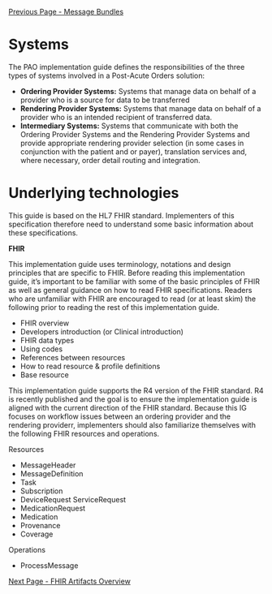 [Previous Page - Message Bundles](message_bundles.html)

# Systems
The PAO implementation guide defines the responsibilities of the three types of systems involved in a Post-Acute Orders solution:
* **Ordering Provider Systems:**  Systems that manage data on behalf of a provider who is a source for data to be transferred
* **Rendering Provider Systems:**  Systems that manage data on behalf of a provider who is an intended recipient of transferred data.
* **Intermediary Systems:** Systems that communicate with both the Ordering Provider Systems and the Rendering Provider Systems and provide appropriate rendering provider selection (in some cases in conjunction with the patient and or payer), translation services and, where necessary, order detail routing and integration.

# Underlying technologies
This guide is based on the HL7 FHIR standard. Implementers of this specification therefore need to understand some basic information about these specifications.

**FHIR**

This implementation guide uses terminology, notations and design principles that are specific to FHIR. Before reading this implementation guide, it’s important to be familiar with some of the basic principles of FHIR as well as general guidance on how to read FHIR specifications. Readers who are unfamiliar with FHIR are encouraged to read (or at least skim) the following prior to reading the rest of this implementation guide.
* 	FHIR overview
* 	Developers introduction (or Clinical introduction)
* 	FHIR data types
* 	Using codes
* 	References between resources
* 	How to read resource & profile definitions
* 	Base resource

This implementation guide supports the R4 version of the FHIR standard. R4 is recently published and the goal is to ensure the implementation guide is aligned with the current direction of the FHIR standard.
Because this IG focuses on workflow issues between an ordering provider and the rendering providerr, implementers should also familiarize themselves with the following FHIR resources and operations.

Resources
* 	MessageHeader
* 	MessageDefinition
* 	Task
* 	Subscription
* 	DeviceRequest	ServiceRequest
* 	MedicationRequest
* 	Medication
* 	Provenance
* 	Coverage

Operations
* 	ProcessMessage


[Next Page - FHIR Artifacts Overview](fhir_artifacts_overview.html)